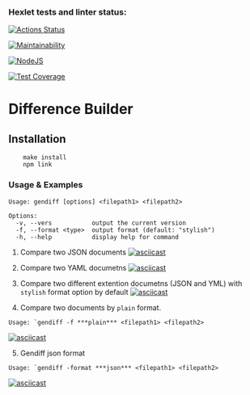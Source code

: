 ### Hexlet tests and linter status:
[![Actions Status](https://github.com/Nesaq/frontend-project-lvl2/workflows/hexlet-check/badge.svg)](https://github.com/Nesaq/frontend-project-lvl2/actions)

[![Maintainability](https://api.codeclimate.com/v1/badges/d0f5d780f47a393e19c5/maintainability)](https://codeclimate.com/github/Nesaq/frontend-project-lvl2/maintainability)

[![NodeJS](https://github.com/Nesaq/frontend-project-lvl2/actions/workflows/nodejs.yml/badge.svg)](https://github.com/Nesaq/frontend-project-lvl2/actions/workflows/nodejs.yml)

[![Test Coverage](https://api.codeclimate.com/v1/badges/d0f5d780f47a393e19c5/test_coverage)](https://codeclimate.com/github/Nesaq/frontend-project-lvl2/test_coverage)


# Difference Builder

## Installation

```
    make install
    npm link

```
### Usage & Examples

```
Usage: gendiff [options] <filepath1> <filepath2>

Options:
  -v, --vers           output the current version
  -f, --format <type>  output format (default: "stylish")
  -h, --help           display help for command

```

1. Compare two JSON documents
[![asciicast](https://asciinema.org/a/qUVjXOXZPvsHHIFbpx9fmvdgB.svg)](https://asciinema.org/a/qUVjXOXZPvsHHIFbpx9fmvdgB)

2. Compare two YAML documetns
[![asciicast](https://asciinema.org/a/ytxbJN4ObgcFosxPssYEHOQ05.svg)](https://asciinema.org/a/ytxbJN4ObgcFosxPssYEHOQ05)

3. Compare two different extention documetns (JSON and YML) with `stylish` format option by default 
[![asciicast](https://asciinema.org/a/6kDgMyOjyyleNfEuUswWCeyGH.svg)](https://asciinema.org/a/6kDgMyOjyyleNfEuUswWCeyGH)

4. Compare two documents by `plain` format.
```
Usage: `gendiff -f ***plain*** <filepath1> <filepath2>
``` 
[![asciicast](https://asciinema.org/a/THEJXpp6edkha9eLzUyI8wXoY.svg)](https://asciinema.org/a/THEJXpp6edkha9eLzUyI8wXoY)

5. Gendiff json format
```
Usage: `gendiff -format ***json*** <filepath1> <filepath2>
```
[![asciicast](https://asciinema.org/a/JQ2oCV67YGMZ5bonHKPdRnprw.svg)](https://asciinema.org/a/JQ2oCV67YGMZ5bonHKPdRnprw)
